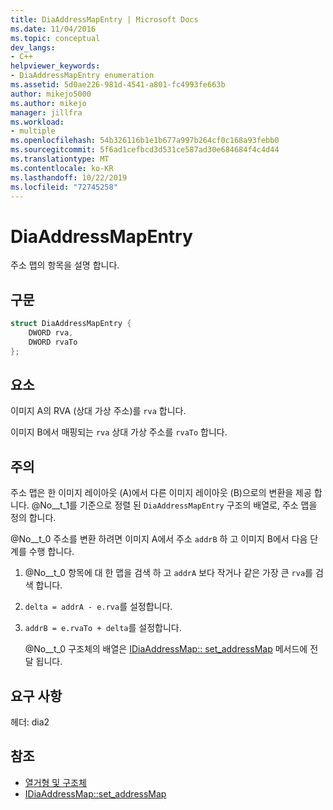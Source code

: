 ```yaml
---
title: DiaAddressMapEntry | Microsoft Docs
ms.date: 11/04/2016
ms.topic: conceptual
dev_langs:
- C++
helpviewer_keywords:
- DiaAddressMapEntry enumeration
ms.assetid: 5d0ae226-981d-4541-a801-fc4993fe663b
author: mikejo5000
ms.author: mikejo
manager: jillfra
ms.workload:
- multiple
ms.openlocfilehash: 54b326116b1e1b677a997b264cf0c168a93febb0
ms.sourcegitcommit: 5f6ad1cefbcd3d531ce587ad30e684684f4c4d44
ms.translationtype: MT
ms.contentlocale: ko-KR
ms.lasthandoff: 10/22/2019
ms.locfileid: "72745258"
---
```

# <a name="diaaddressmapentry"></a>DiaAddressMapEntry
주소 맵의 항목을 설명 합니다.

## <a name="syntax"></a>구문

```C++
struct DiaAddressMapEntry {
    DWORD rva,
    DWORD rvaTo
};
```

## <a name="elements"></a>요소
이미지 A의 RVA (상대 가상 주소)를 `rva` 합니다.

이미지 B에서 매핑되는 `rva` 상대 가상 주소를 `rvaTo` 합니다.

## <a name="remarks"></a>주의
주소 맵은 한 이미지 레이아웃 (A)에서 다른 이미지 레이아웃 (B)으로의 변환을 제공 합니다. @No__t_1를 기준으로 정렬 된 `DiaAddressMapEntry` 구조의 배열로, 주소 맵을 정의 합니다.

@No__t_0 주소를 변환 하려면 이미지 A에서 주소 `addrB` 하 고 이미지 B에서 다음 단계를 수행 합니다.

1. @No__t_0 항목에 대 한 맵을 검색 하 고 `addrA` 보다 작거나 같은 가장 큰 `rva`를 검색 합니다.

2. `delta = addrA - e.rva`를 설정합니다.

3. `addrB = e.rvaTo + delta`를 설정합니다.

    @No__t_0 구조체의 배열은 [IDiaAddressMap:: set_addressMap](../../debugger/debug-interface-access/idiaaddressmap-set-addressmap.md) 메서드에 전달 됩니다.

## <a name="requirements"></a>요구 사항
헤더: dia2

## <a name="see-also"></a>참조
- [열거형 및 구조체](../../debugger/debug-interface-access/enumerations-and-structures.md)
- [IDiaAddressMap::set_addressMap](../../debugger/debug-interface-access/idiaaddressmap-set-addressmap.md)
